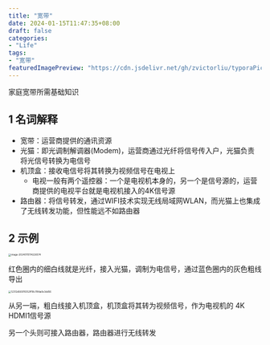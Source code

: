 ```yaml
---
title: "宽带"
date: 2024-01-15T11:47:35+08:00
draft: false
categories:
- "Life"
tags:
- "宽带"
featuredImagePreview: "https://cdn.jsdelivr.net/gh/zvictorliu/typoraPics@main/img/2024/04/01/0960d307b8149b8e190abc5cf9cc980a-676_1000x1000_DIR-2150_1-c2b4dc.png"
---
```


家庭宽带所需基础知识

<!--more-->

## 1 名词解释

- 宽带：运营商提供的通讯资源
- 光猫：即光调制解调器(Modem)，运营商通过光纤将信号传入户，光猫负责将光信号转换为电信号
- 机顶盒：接收电信号将其转换为视频信号在电视上
  - 电视一般有两个遥控器：一个是电视机本身的，另一个是信号源的，运营商提供的电视平台就是电视机接入的4K信号源
- 路由器：将信号转发，通过WIFI技术实现无线局域网WLAN，而光猫上也集成了无线转发功能，但性能远不如路由器

## 2 示例

<img src="https://cdn.jsdelivr.net/gh/zvictorliu/typoraPics@main/img/2024/01/15/dc6aec28cdfb456fff977c5dc1b29d84-image-20240115114226574-bcc8d6.png" alt="image-20240115114226574" style="zoom:33%;" />

红色圈内的细白线就是光纤，接入光猫，调制为电信号，通过蓝色圈内的灰色粗线导出

<img src="https://cdn.jsdelivr.net/gh/zvictorliu/typoraPics@main/img/2024/01/15/c978f737ec5c0c5182db836e7d113e0e-12312d56978352ff18c78fda0e3dd56-a3fe0e.jpg" alt="12312d56978352ff18c78fda0e3dd56" style="zoom:33%;" />

从另一端，粗白线接入机顶盒，机顶盒将其转为视频信号，作为电视机的 4K HDMI1信号源

另一个头则可接入路由器，路由器进行无线转发

